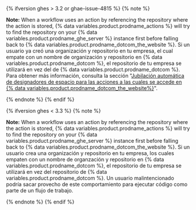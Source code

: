 {% ifversion ghes > 3.2 or ghae-issue-4815 %}
{% note %}

**Note:** When a workflow uses an action by referencing the repository where the action is stored, {% data variables.product.prodname_actions %} will try to find the repository on your {% data variables.product.prodname_ghe_server %} instance first before falling back to {% data variables.product.prodname_dotcom_the_website %}. Si un usuario ya creó una organización y repositorio en tu empresa, el cual empate con un nombre de organización y repositorio en {% data variables.product.prodname_dotcom %}, el repositorio de tu empresa se utilizará en vez del de {% data variables.product.prodname_dotcom %}. Para obtener más información, consulta la sección "[Jubilación automática de designadores de espacio para las acciones a las cuales se accede en {% data variables.product.prodname_dotcom_the_website%}](#automatic-retirement-of-namespaces-for-actions-accessed-on-githubcom)".

{% endnote %}
{% endif %}

{% ifversion ghes < 3.3 %}
{% note %}

**Note:** When a workflow uses an action by referencing the repository where the action is stored, {% data variables.product.prodname_actions %} will try to find the repository on your {% data variables.product.prodname_ghe_server %} instance first before falling back to {% data variables.product.prodname_dotcom_the_website %}. Si un usuario crea una organización y repositorio en tu empresa, los cuales empaten con un nombre de organzación y repositorio en {% data variables.product.prodname_dotcom %}, el repositorio de tu empresa se utilizará en vez del repositorio de {% data variables.product.prodname_dotcom %}. Un usuario malintencionado podría sacar provecho de este comportamiento para ejecutar código como parte de un flujo de trabajo.

{% endnote %}
{% endif %}
